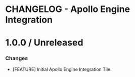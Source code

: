 # CHANGELOG - Apollo Engine Integration

1.0.0 / Unreleased
==================
### Changes

* [FEATURE] Initial Apollo Engine Integration Tile.
